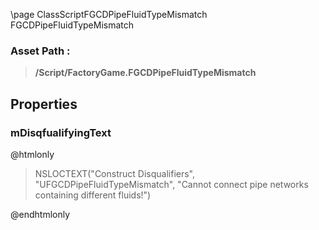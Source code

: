 \page ClassScriptFGCDPipeFluidTypeMismatch FGCDPipeFluidTypeMismatch
### Asset Path :
<b><blockquote>/Script/FactoryGame.FGCDPipeFluidTypeMismatch</blockquote></b>
## Properties

### mDisqfualifyingText
@htmlonly
<blockquote>NSLOCTEXT("Construct Disqualifiers", "UFGCDPipeFluidTypeMismatch", "Cannot connect pipe networks containing different fluids!")</blockquote>
@endhtmlonly

